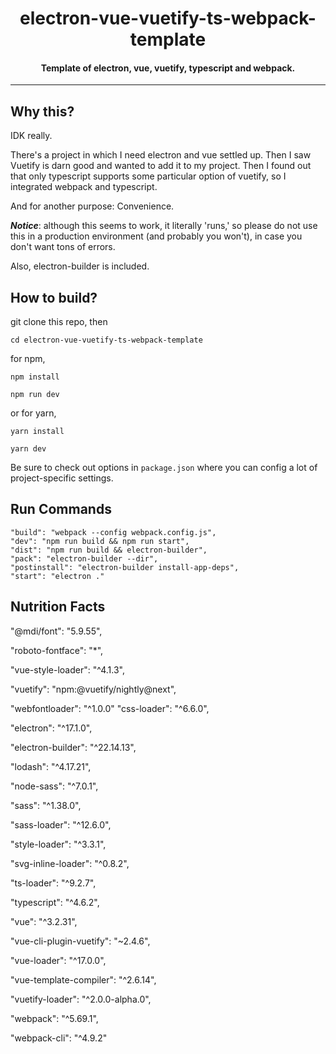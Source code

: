 # <center>electron-vue-vuetify-ts-webpack-template</center>
#### <center>Template of electron, vue, vuetify, typescript and webpack.</center>
***
## Why this?
IDK really. 

There's a project in which I need electron and vue settled up. Then I saw Vuetify is darn good and wanted to add it to my project. Then I found out that only typescript supports some particular option of vuetify, so I integrated webpack and typescript.

And for another purpose: Convenience.

***Notice***: although this seems to work, it literally 'runs,' so please do not use this in a production environment (and probably you won't), in case you don't want tons of errors.

Also, electron-builder is included.
## How to build?
git clone this repo, then

`cd electron-vue-vuetify-ts-webpack-template`

for npm,

`npm install`

`npm run dev`

or for yarn,

`yarn install`

`yarn dev`

Be sure to check out options in `package.json` where you can config a lot of project-specific settings.

## Run Commands
    "build": "webpack --config webpack.config.js",
    "dev": "npm run build && npm run start",
    "dist": "npm run build && electron-builder",
    "pack": "electron-builder --dir",
    "postinstall": "electron-builder install-app-deps",
    "start": "electron ."

## Nutrition Facts

"@mdi/font": "5.9.55",

"roboto-fontface": "*",

"vue-style-loader": "^4.1.3",

"vuetify": "npm:@vuetify/nightly@next",

"webfontloader": "^1.0.0"
"css-loader": "^6.6.0",

"electron": "^17.1.0",

"electron-builder": "^22.14.13",

"lodash": "^4.17.21",

"node-sass": "^7.0.1",

"sass": "^1.38.0",

"sass-loader": "^12.6.0",

"style-loader": "^3.3.1",

"svg-inline-loader": "^0.8.2",

"ts-loader": "^9.2.7",

"typescript": "^4.6.2",

"vue": "^3.2.31",

"vue-cli-plugin-vuetify": "~2.4.6",

"vue-loader": "^17.0.0",

"vue-template-compiler": "^2.6.14",

"vuetify-loader": "^2.0.0-alpha.0",

"webpack": "^5.69.1",

"webpack-cli": "^4.9.2"